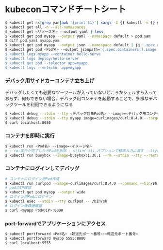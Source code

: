 # kubeconコマンドチートシート


```bash
$ kubectl get ns|grep yan|awk '{print $1}'| xargs -I {} kubectl -n {} get all
$ kubectl get all -n --all-namespaces
$ kubectl get <リソース名> --output yaml | less
$ kubectl get pod myapp --output yaml --namespace default > pod.yam
$ diff pod.yaml myapp.yam
$ kubectl get pod myapp --output json --namespace default | jq '.spec.containers[].image'  "blux2/hello-server:1.0"
$ kubectl get pod <Pod名> --output jsonpath='{.spec.containers[].image
$ kubectl logs myapp --container hello-serve
$ kubectl logs deploy/hello-server
$ kubectl get pod --selector app=myapp
$ kubectl logs --selector app=myapp
```

### デバック用サイドカーコンテナ立ち上げ
デバッグしたくても必要なツーツールが入っていないどころかシェルすら入っておらず、何もできない場合、デバッグ用コンテナを起動することで、多様なデバッグツールを利用できるようになる
```bash
$ kubectl debug --stdin --tty <デバッグ対象Pod名> --image=<デバッグ用コンテナのimage> --target=<デバッグ対象のコンテナ>
$ kubectl debug --stdin --tty myapp image=curlimages/curl:8.4.0 --target=helloserver -- sh
$ curl localhost:8080
```

### コンテナを即時に実行
```bash
$ kubectl run <Pod名> --image=<イメージ名>
# --rm:実行が完了したらPodを削除 --stfin(-i): オプションで標準入力に渡す --tty(-t): オプションで擬似端末を割り当てる  
$ kubectl run busybox --image=busybox:1.36.1 --rm --stdin --tty --restart=Never --command -- nslookup google.com
```

### コンテナにログインしてデバッグ
```bash
# コンテナにログイン用Pod作成
$ kubectl run curlpod --image=curlimages/curl:8.4.0 --command --bin/sh -c "while true; do sleep initify; done;"
# podのIP確認
$ kubectl get pod myapp --output wide
# ログイン用Podにログイン
$ kubectl exec --stdin --tty curlpod -- /bin/sh
# ログイン後疎通確認
$ curl <myapp PodのIP>:8080
```

### port-forwardでアプリケーションにアクセス
```bash
$ kubectl portforward <Pod名> <転送先ポート番号>:<転送元ポート番号>
$ kubectl portforward myapp 5555:8080
$ curl localhost:5555
```
